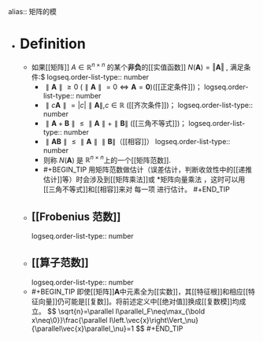 alias:: 矩阵的模

- # Definition
	- 如果[[矩阵]] $A\in\mathbb{R}^{n\times n}$ 的某个**非负**的[[实值函数]] $N(\boldsymbol A)=\Vert\boldsymbol A\Vert$ , 满足条件:$
	  logseq.order-list-type:: number
		- $\parallel\boldsymbol A\parallel\geqslant0$ ($\parallel \boldsymbol A\parallel=0\Longleftrightarrow \boldsymbol A=\boldsymbol 0$)([[正定条件]])；
		  logseq.order-list-type:: number
		- $\parallel c\boldsymbol A\parallel =|c|\parallel \boldsymbol A\parallel, c\in\mathbb{R}$ ([[齐次条件]])；
		  logseq.order-list-type:: number
		- $\parallel \boldsymbol A+\boldsymbol B\parallel\leqslant\parallel \boldsymbol A\parallel+\parallel \boldsymbol B\parallel$ ([[三角不等式]])；
		  logseq.order-list-type:: number
		- $\parallel \boldsymbol{AB} \parallel\leqslant\parallel \boldsymbol A\parallel\parallel\boldsymbol B\parallel$（[[相容]]）
		  logseq.order-list-type:: number
		- 则称 $N(\boldsymbol A)$ 是 $\mathbb{R}^{n\times n}$上的一个[[矩阵范数]].
		- #+BEGIN_TIP
		  用矩阵范数做估计（误差估计，判断收敛性中的[[递推估计]]等）时会涉及到[[矩阵乘法]]或 *矩阵向量乘法 ，这时可以用[[三角不等式]]和[[相容]]来对 每一项 进行估计。
		  #+END_TIP
	- ## [[Frobenius 范数]]
	  logseq.order-list-type:: number
	- ## [[算子范数]]
	  logseq.order-list-type:: number
	- #+BEGIN_TIP
	  即使[[矩阵]]$\boldsymbol A$中元素全为[[实数]]，其[[特征根]]和相应[[特征向量]]仍可能是[[复数]]。将前述定义中[[绝对值]]换成[[复数模]]均成立。 
	  $$
	  \sqrt{n}=\parallel I\parallel_F\neq\max_{\bold x\neq\0}}\frac{\parallel I\left.\vec{x}\right\Vert_\nu}{\parallel\vec{x}\parallel_\nu}=1
	  $$
	  #+END_TIP
